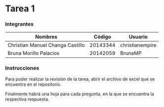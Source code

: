 # Tarea 1

### Integrantes
| Nombres                          | Código   | Usuario         |
| -------------------------------- | -------- | --------------- |
| Christian Manuel Changa Castillo | 20143344 | christianempire |
| Bruna Morillo Palacios           | 20142059 | BrunaMP         |

### Instrucciones

Para poder realizar la revisión de la tarea, abrir el archivo de excel que se encuentra en el repositorio.

Finalmente habrá una hoja para cada pregunta, en la que se encuentra la respectiva respuesta.